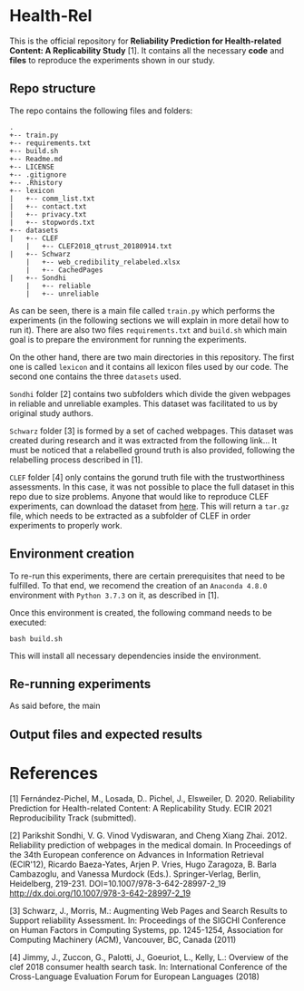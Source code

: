# Health-Rel
This is the official repository for **Reliability Prediction for Health-related Content: A Replicability Study** [1]. It contains all the necessary **code** and **files** to reproduce the experiments shown in our study.

## Repo structure

The repo contains the following files and folders:
```
.
+-- train.py
+-- requirements.txt
+-- build.sh
+-- Readme.md
+-- LICENSE
+-- .gitignore
+-- .Rhistory
+-- lexicon
|   +-- comm_list.txt
|   +-- contact.txt
|   +-- privacy.txt
|   +-- stopwords.txt
+-- datasets
|   +-- CLEF
    |   +-- CLEF2018_qtrust_20180914.txt
|   +-- Schwarz
    |   +-- web_credibility_relabeled.xlsx
    |   +-- CachedPages
|   +-- Sondhi
    |   +-- reliable
    |   +-- unreliable
```

As can be seen, there is a main file called ```train.py``` which performs the experiments (in the following sections we will explain in more detail how to run it). There are also two files ```requirements.txt``` and ```build.sh``` which main goal is to prepare the environment for running the experiments.

On the other hand, there are two main directories in this repository. The first one is called ```lexicon``` and it contains all lexicon files used by our code. The second one contains the three ```datasets``` used.  

```Sondhi``` folder [2] contains two subfolders which divide the given webpages in reliable and unreliable examples. This dataset was facilitated to us by original study authors. 

```Schwarz``` folder [3] is formed by a set of cached webpages. This dataset was created during research and it was extracted from the following link...
It must be noticed that a relabelled ground truth is also provided, following the relabelling process described in [1].

```CLEF``` folder [4] only contains the gorund truth file with the trustworthiness assessments. In this case, it was not possible to place the full dataset in this repo due to size problems. Anyone that would like to reproduce CLEF experiments, can download the dataset from  [here](https://www.dropbox.com/s/ixnqt33u5xeelth/clef2018collection.tar.gz?dl=0). This will return a ```tar.gz``` file, which needs to be extracted as a subfolder of CLEF in order experiments to properly work. 

## Environment creation

To re-run this experiments, there are certain prerequisites that need to be fulfilled. To that end, we recomend the creation of an ```Anaconda 4.8.0``` environment with ```Python 3.7.3``` on it, as described in [1]. 

Once this environment is created, the following command needs to be executed:

```
bash build.sh
```
This will install all necessary dependencies inside the environment. 

## Re-running experiments

As said before, the main 

## Output files and expected results

# References

[1] Fernández-Pichel, M., Losada, D.. Pichel, J., Elsweiler, D. 2020. Reliability Prediction for Health-related Content: A Replicability Study. ECIR 2021 Reproducibility Track (submitted).

[2] Parikshit Sondhi, V. G. Vinod Vydiswaran, and Cheng Xiang Zhai. 2012. Reliability prediction of webpages in the medical domain. In Proceedings of the 34th European conference on Advances in Information Retrieval (ECIR'12), Ricardo Baeza-Yates, Arjen P. Vries, Hugo Zaragoza, B. Barla Cambazoglu, and Vanessa Murdock (Eds.). Springer-Verlag, Berlin, Heidelberg, 219-231. DOI=10.1007/978-3-642-28997-2_19 http://dx.doi.org/10.1007/978-3-642-28997-2_19

[3] Schwarz, J., Morris, M.: Augmenting Web Pages and Search Results to Support reliability Assessment. In: Proceedings of the SIGCHI Conference on Human Factors in Computing Systems, pp. 1245-1254, Association for Computing Machinery (ACM), Vancouver, BC, Canada (2011)

[4] Jimmy, J., Zuccon, G., Palotti, J., Goeuriot, L., Kelly, L.: Overview of the clef 2018 consumer health search task. In: International Conference of the Cross-Language Evaluation Forum for European Languages (2018)
